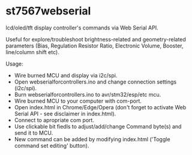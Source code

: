 # st7567webserial

lcd/oled/tft display controller's commands via Web Serial API.

Useful for explore/troubleshoot brightness-related and geometry-related parameters (Bias, Regulation Resistor Ratio, Electronic Volume, Booster, line/column shift etc).

Usage:
- Wire burned MCU and display via i2c/spi.
- Open webserialforcontrollers.ino and change connection settings (i2c/spi).
- Burn webserialforcontrollers.ino to avr/stm32/esp/etc mcu.
- Wire burned MCU to your computer with com-port.
- Open index.html in Chrome/Edge/Opera (don't forget to activate Web Serial API - see disclaimer in index.html).
- Connect to apropriate com port.
- Use clickable bit fiedls to adjust/add/change Command byte(s) and send it to MCU.
- New command can be added by modifying index.html ('Toggle command set editing' button).

